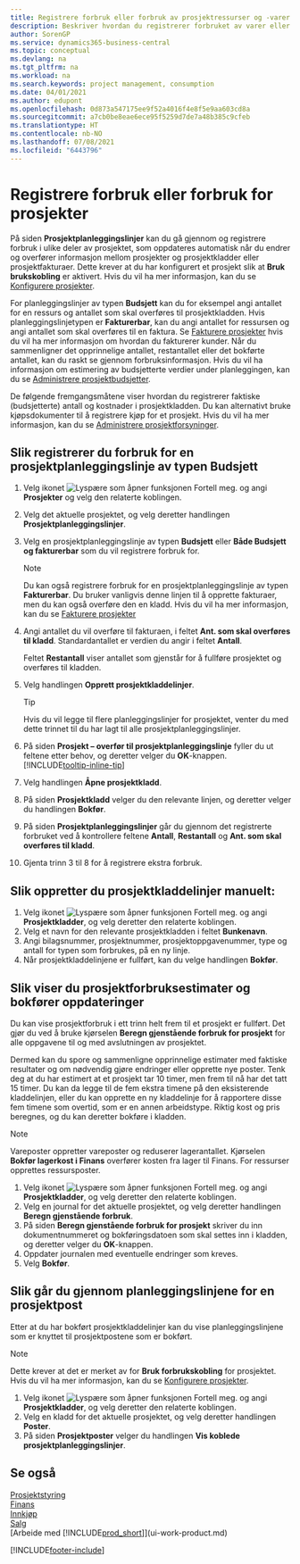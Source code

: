 ```yaml
---
title: Registrere forbruk eller forbruk av prosjektressurser og -varer
description: Beskriver hvordan du registrerer forbruket av varer eller ressurser på prosjekter for å forenkle prosjektstyring.
author: SorenGP
ms.service: dynamics365-business-central
ms.topic: conceptual
ms.devlang: na
ms.tgt_pltfrm: na
ms.workload: na
ms.search.keywords: project management, consumption
ms.date: 04/01/2021
ms.author: edupont
ms.openlocfilehash: 0d873a547175ee9f52a4016f4e8f5e9aa603cd8a
ms.sourcegitcommit: a7cb0be8eae6ece95f5259d7de7a48b385c9cfeb
ms.translationtype: HT
ms.contentlocale: nb-NO
ms.lasthandoff: 07/08/2021
ms.locfileid: "6443796"
---
```

# <a name="record-consumption-or-usage-for-jobs"></a>Registrere forbruk eller forbruk for prosjekter

På siden **Prosjektplanleggingslinjer** kan du gå gjennom og registrere forbruk i ulike deler av prosjektet, som oppdateres automatisk når du endrer og overfører informasjon mellom prosjekter og prosjektkladder eller prosjektfakturaer. Dette krever at du har konfigurert et prosjekt slik at **Bruk brukskobling** er aktivert. Hvis du vil ha mer informasjon, kan du se [Konfigurere prosjekter](projects-how-setup-jobs.md).  

For planleggingslinjer av typen **Budsjett** kan du for eksempel angi antallet for en ressurs og antallet som skal overføres til prosjektkladden. Hvis planleggingslinjetypen er **Fakturerbar**, kan du angi antallet for ressursen og angi antallet som skal overføres til en faktura. Se [Fakturere prosjekter](projects-how-invoice-jobs.md) hvis du vil ha mer informasjon om hvordan du fakturerer kunder. Når du sammenligner det opprinnelige antallet, restantallet eller det bokførte antallet, kan du raskt se gjennom forbruksinformasjon. Hvis du vil ha informasjon om estimering av budsjetterte verdier under planleggingen, kan du se [Administrere prosjektbudsjetter](projects-how-manage-budgets.md).  

De følgende fremgangsmåtene viser hvordan du registrerer faktiske (budsjetterte) antall og kostnader i prosjektkladden. Du kan alternativt bruke kjøpsdokumenter til å registrere kjøp for et prosjekt. Hvis du vil ha mer informasjon, kan du se [Administrere prosjektforsyninger](projects-how-manage-project-supplies.md).

## <a name="to-record-usage-for-a-job-planning-line-of-type-budget"></a>Slik registrerer du forbruk for en prosjektplanleggingslinje av typen Budsjett

1. Velg ikonet ![Lyspære som åpner funksjonen Fortell meg.](media/ui-search/search_small.png "Fortell hva du vil gjøre") og angi **Prosjekter** og velg den relaterte koblingen.  
2. Velg det aktuelle prosjektet, og velg deretter handlingen **Prosjektplanleggingslinjer**.
3. Velg en prosjektplanleggingslinje av typen **Budsjett** eller **Både Budsjett og fakturerbar** som du vil registrere forbruk for.  

    > [!NOTE]
    > Du kan også registrere forbruk for en prosjektplanleggingslinje av typen **Fakturerbar**. Du bruker vanligvis denne linjen til å opprette fakturaer, men du kan også overføre den en kladd. Hvis du vil ha mer informasjon, kan du se [Fakturere prosjekter](projects-how-invoice-jobs.md) <!--However, when you do that, a job planning line of type **Budget** is created to match the billable line. For more information, see [Manage Job Budgets](projects-how-manage-budgets.md).-->

4. Angi antallet du vil overføre til fakturaen, i feltet **Ant. som skal overføres til kladd**. Standardantallet er verdien du angir i feltet **Antall**.

    Feltet **Restantall** viser antallet som gjenstår for å fullføre prosjektet og overføres til kladden.  
5. Velg handlingen **Opprett prosjektkladdelinjer**.

    > [!TIP]
    > Hvis du vil legge til flere planleggingslinjer for prosjektet, venter du med dette trinnet til du har lagt til alle prosjektplanleggingslinjer.
6. På siden **Prosjekt – overfør til prosjektplanleggingslinje** fyller du ut feltene etter behov, og deretter velger du **OK**-knappen. [!INCLUDE[tooltip-inline-tip](includes/tooltip-inline-tip_md.md)]
7. Velg handlingen **Åpne prosjektkladd**.  
8. På siden **Prosjektkladd** velger du den relevante linjen, og deretter velger du handlingen **Bokfør**.
9. På siden **Prosjektplanleggingslinjer** går du gjennom det registrerte forbruket ved å kontrollere feltene **Antall**, **Restantall** og **Ant. som skal overføres til kladd**.  
10. Gjenta trinn 3 til 8 for å registrere ekstra forbruk.  

## <a name="to-create-job-journal-lines-manually"></a>Slik oppretter du prosjektkladdelinjer manuelt:

1. Velg ikonet ![Lyspære som åpner funksjonen Fortell meg.](media/ui-search/search_small.png "Fortell hva du vil gjøre") og angi **Prosjektkladder**, og velg deretter den relaterte koblingen.  
2. Velg et navn for den relevante prosjektkladden i feltet **Bunkenavn**.  
3. Angi bilagsnummer, prosjektnummer, prosjektoppgavenummer, type og antall for typen som forbrukes, på en ny linje.  
4. Når prosjektkladdelinjene er fullført, kan du velge handlingen **Bokfør**.  

## <a name="to-view-job-usage-estimates-and-post-updates"></a>Slik viser du prosjektforbruksestimater og bokfører oppdateringer

Du kan vise prosjektforbruk i ett trinn helt frem til et prosjekt er fullført. Det gjør du ved å bruke kjørselen **Beregn gjenstående forbruk for prosjekt** for alle oppgavene til og med avslutningen av prosjektet.  

Dermed kan du spore og sammenligne opprinnelige estimater med faktiske resultater og om nødvendig gjøre endringer eller opprette nye poster. Tenk deg at du har estimert at et prosjekt tar 10 timer, men frem til nå har det tatt 15 timer. Du kan da legge til de fem ekstra timene på den eksisterende kladdelinjen, eller du kan opprette en ny kladdelinje for å rapportere disse fem timene som overtid, som er en annen arbeidstype. Riktig kost og pris beregnes, og du kan deretter bokføre i kladden.  

> [!NOTE]  
>   Vareposter oppretter vareposter og reduserer lagerantallet. Kjørselen **Bokfør lagerkost i Finans** overfører kosten fra lager til Finans. For ressurser opprettes ressursposter.  

1. Velg ikonet ![Lyspære som åpner funksjonen Fortell meg.](media/ui-search/search_small.png "Fortell hva du vil gjøre") og angi **Prosjektkladder**, og velg deretter den relaterte koblingen.  
2. Velg en journal for det aktuelle prosjektet, og velg deretter handlingen **Beregn gjenstående forbruk**.  
3. På siden **Beregn gjenstående forbruk for prosjekt** skriver du inn dokumentnummeret og bokføringsdatoen som skal settes inn i kladden, og deretter velger du **OK**-knappen.  
4. Oppdater journalen med eventuelle endringer som kreves.  
5. Velg **Bokfør**.



## <a name="to-review-planning-lines-for-a-job-ledger-entry"></a>Slik går du gjennom planleggingslinjene for en prosjektpost

Etter at du har bokført prosjektkladdelinjer kan du vise planleggingslinjene som er knyttet til prosjektpostene som er bokført.

> [!NOTE]  
> Dette krever at det er merket av for **Bruk forbrukskobling** for prosjektet. Hvis du vil ha mer informasjon, kan du se [Konfigurere prosjekter](projects-how-setup-jobs.md).  

1. Velg ikonet ![Lyspære som åpner funksjonen Fortell meg.](media/ui-search/search_small.png "Fortell hva du vil gjøre") og angi **Prosjektkladder**, og velg deretter den relaterte koblingen.  
2. Velg en kladd for det aktuelle prosjektet, og velg deretter handlingen **Poster**.  
3. På siden **Prosjektposter** velger du handlingen **Vis koblede prosjektplanleggingslinjer**.

## <a name="see-also"></a>Se også
[Prosjektstyring](projects-manage-projects.md)  
[Finans](finance.md)  
[Innkjøp](purchasing-manage-purchasing.md)         
[Salg](sales-manage-sales.md)      
[Arbeide med [!INCLUDE[prod_short](includes/prod_short.md)]](ui-work-product.md)  


[!INCLUDE[footer-include](includes/footer-banner.md)]
